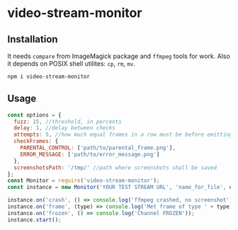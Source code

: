 # video-stream-monitor

## Installation

It needs `compare` from ImageMagick package and `ffmpeg` tools for work. Also it depends on POSIX shell utilites: `cp`, `rm`, `mv`. 

```bash
npm i video-stream-monitor
```

## Usage

```javascript
const options = {
  fuzz: 15, //threshold, in percents 
  delay: 1, //delay between checks
  attempts: 5, //how much equal frames in a row must be before emitting frozen event
  checkFrames: {
    PARENTAL_CONTROL: ['path/to/parental_frame.png'],
    ERROR_MESSAGE: ['path/to/error_message.png']
  }, 
  screenshotsPath: '/tmp/' //path where screenshots shall be saved
};
const Monitor = require('video-stream-monitor');
const instance = new Monitor('YOUR TEST STREAM URL', 'name_for_file', options);

instance.on('crash', () => console.log('ffmpeg crashed, no screenshot'));
instance.on('frame', (type) => console.log('Met frame of type ' + type));
instance.on('frozen', () => console.log('Channel FROZEN'));
instance.start();
```
